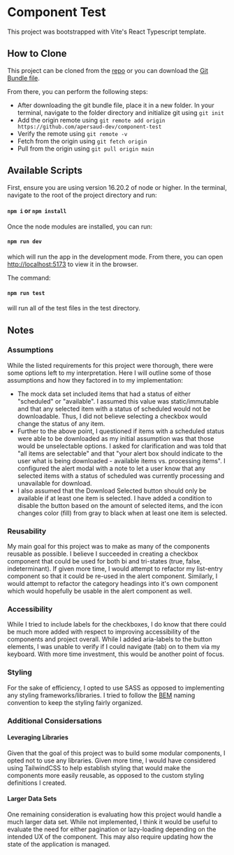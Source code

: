 # Component Test

This project was bootstrapped with Vite's React Typescript template.

## How to Clone

This project can be cloned from the [repo](https://github.com/apersaud-dev/component-test) or you can download the [Git Bundle file](https://drive.google.com/file/d/1XqnfMbisjoFEjJJI4zyayHAu2QJypmkH/view?usp=sharing).

From there, you can perform the following steps:

- After downloading the git bundle file, place it in a new folder. In your terminal, navigate to the folder directory and initialize git using `git init`
- Add the origin remote using `git remote add origin https://github.com/apersaud-dev/component-test`
- Verify the remote using `git remote -v`
- Fetch from the origin using `git fetch origin`
- Pull from the origin using `git pull origin main`

## Available Scripts

First, ensure you are using version 16.20.2 of node or higher. In the terminal, navigate to the root of the project directory and run:

#### `npm i` or `npm install`

Once the node modules are installed, you can run:

#### `npm run dev`

which will run the app in the development mode. From there, you can open [http://localhost:5173](http://localhost:5173) to view it in the browser.

The command:

#### `npm run test`

will run all of the test files in the test directory.

## Notes

### Assumptions

While the listed requirements for this project were thorough, there were some options left to my interpretation. Here I will outline some of those assumptions and how they factored in to my implementation:

- The mock data set included items that had a status of either "scheduled" or "available". I assumed this value was static/immutable and that any selected item with a status of scheduled would not be downloadable. Thus, I did not believe selecting a checkbox would change the status of any item.
- Further to the above point, I questioned if items with a scheduled status were able to be downloaded as my initial assumption was that those would be unselectable options. I asked for clarification and was told that "all items are selectable" and that "your alert box should indicate to the user what is being downloaded - available items vs. processing items". I configured the alert modal with a note to let a user know that any selected items with a status of scheduled was currently processing and unavailable for download.
- I also assumed that the Download Selected button should only be available if at least one item is selected. I have added a condition to disable the button based on the amount of selected items, and the icon changes color (fill) from gray to black when at least one item is selected.

### Reusability

My main goal for this project was to make as many of the components reusable as possible. I believe I succeeded in creating a checkbox component that could be used for both bi and tri-states (true, false, indeterminant). If given more time, I would attempt to refactor my list-entry component so that it could be re-used in the alert component. Similarly, I would attempt to refactor the category headings into it's own component which would hopefully be usable in the alert component as well.

### Accessibility

While I tried to include labels for the checkboxes, I do know that there could be much more added with respect to improving accessibility of the components and project overall. While I added aria-labels to the button elements, I was unable to verify if I could navigate (tab) on to them via my keyboard. With more time investment, this would be another point of focus.

### Styling

For the sake of efficiency, I opted to use SASS as opposed to implementing any styling frameworks/libraries. I tried to follow the [BEM](http://getbem.com/) naming convention to keep the styling fairly organized.

### Additional Considersations

#### Leveraging Libraries

Given that the goal of this project was to build some modular components, I opted not to use any libraries. Given more time, I would have considered using TailwindCSS to help establish styling that would make the components more easily reusable, as opposed to the custom styling definitions I created.

#### Larger Data Sets

One remaining consideration is evaluating how this project would handle a much larger data set. While not implemented, I think it would be useful to evaluate the need for either pagination or lazy-loading depending on the intended UX of the component. This may also require updating how the state of the application is managed.
